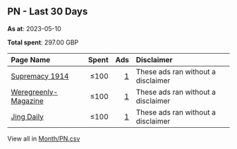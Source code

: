 ## PN - Last 30 Days
**As at**: 2023-05-10

**Total spent**: 297.00 GBP

|Page Name|Spent|Ads|Disclaimer|
|:---|---:|---:|:---|
|[Supremacy 1914](https://www.facebook.com/200480966638039)|≤100|[1](https://www.facebook.com/ads/library/?active_status=all&ad_type=political_and_issue_ads&country=PN&view_all_page_id=200480966638039&search_type=page&media_type=all)|These ads ran without a disclaimer|
|[Weregreenly- Magazine](https://www.facebook.com/100374392742057)|≤100|[1](https://www.facebook.com/ads/library/?active_status=all&ad_type=political_and_issue_ads&country=PN&view_all_page_id=100374392742057&search_type=page&media_type=all)|These ads ran without a disclaimer|
|[Jing Daily](https://www.facebook.com/315543515306)|≤100|[1](https://www.facebook.com/ads/library/?active_status=all&ad_type=political_and_issue_ads&country=PN&view_all_page_id=315543515306&search_type=page&media_type=all)|These ads ran without a disclaimer|

View all in [Month/PN.csv](../../MetaData/Month/PN.csv)
